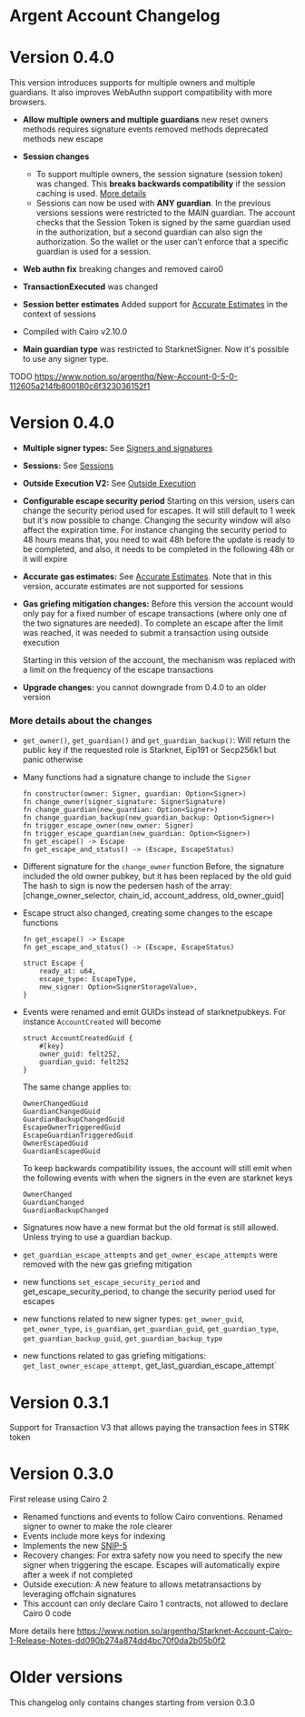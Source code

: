# Argent Account Changelog

# Version 0.4.0

This version introduces supports for multiple owners and multiple guardians.
It also improves WebAuthn support compatibility with more browsers.

- **Allow multiple owners and multiple guardians**
  new reset owners methods requires signature
  events
  removed methods
  deprecated methods
  new escape
- **Session changes**
  - To support multiple owners, the session signature (session token) was changed. This **breaks backwards compatibility** if the session caching is used. [More details](sessions.md#Backwards-compatibility)
  - Sessions can now be used with **ANY guardian**. In the previous versions sessions were restricted to the MAIN guardian. The account checks that the Session Token is signed by the same guardian used in the authorization, but a second guardian can also sign the authorization. So the wallet or the user can't enforce that a specific guardian is used for a session.
- **Web authn fix** breaking changes and removed cairo0
- **TransactionExecuted** was changed

- **Session better estimates** Added support for [Accurate Estimates](accurate_estimates.md) in the context of sessions
- Compiled with Cairo v2.10.0
- **Main guardian type** was restricted to StarknetSigner. Now it's possible to use any signer type.

TODO https://www.notion.so/argenthq/New-Account-0-5-0-112605a214fb800180c6f323036152f1

# Version 0.4.0

- **Multiple signer types:** See [Signers and signatures](signers_and_signatures.md)
- **Sessions:** See [Sessions](sessions.md)
- **Outside Execution V2:** See [Outside Execution](outside_execution.md)
- **Configurable escape security period**
  Starting on this version, users can change the security period used for escapes. It will still default to 1 week but it's now possible to change. Changing the security window will also affect the expiration time. For instance changing the security period to 48 hours means that, you need to wait 48h before the update is ready to be completed, and also, it needs to be completed in the following 48h or it will expire
- **Accurate gas estimates:**
  See [Accurate Estimates](accurate_estimates.md). Note that in this version, accurate estimates are not supported for sessions

- **Gas griefing mitigation changes:**
  Before this version the account would only pay for a fixed number of escape transactions (where only one of the two signatures are needed). To complete an escape after the limit was reached, it was needed to submit a transaction using outside execution

  Starting in this version of the account, the mechanism was replaced with a limit on the frequency of the escape transactions

- **Upgrade changes:** you cannot downgrade from 0.4.0 to an older version

### More details about the changes

- `get_owner()`, `get_guardian()` and `get_guardian_backup()`: Will return the public key if the requested role is Starknet, Eip191 or Secp256k1 but panic otherwise

- Many functions had a signature change to include the `Signer`

  ```
  fn constructor(owner: Signer, guardian: Option<Signer>)
  fn change_owner(signer_signature: SignerSignature)
  fn change_guardian(new_guardian: Option<Signer>)
  fn change_guardian_backup(new_guardian_backup: Option<Signer>)
  fn trigger_escape_owner(new_owner: Signer)
  fn trigger_escape_guardian(new_guardian: Option<Signer>)
  fn get_escape() -> Escape
  fn get_escape_and_status() -> (Escape, EscapeStatus)
  ```

- Different signature for the `change_owner` function
  Before, the signature included the old owner pubkey, but it has been replaced by the old guid
  The hash to sign is now the pedersen hash of the array: [change_owner_selector, chain_id, account_address, old_owner_guid]

- Escape struct also changed, creating some changes to the escape functions

  ```
  fn get_escape() -> Escape
  fn get_escape_and_status() -> (Escape, EscapeStatus)

  struct Escape {
      ready_at: u64,
      escape_type: EscapeType,
      new_signer: Option<SignerStorageValue>,
  }
  ```

- Events were renamed and emit GUIDs instead of starknetpubkeys.
  For instance `AccountCreated` will become

  ```
  struct AccountCreatedGuid {
      #[key]
      owner_guid: felt252,
      guardian_guid: felt252
  }
  ```

  The same change applies to:

  ```
  OwnerChangedGuid
  GuardianChangedGuid
  GuardianBackupChangedGuid
  EscapeOwnerTriggeredGuid
  EscapeGuardianTriggeredGuid
  OwnerEscapedGuid
  GuardianEscapedGuid
  ```

  To keep backwards compatibility issues, the account will still emit when the following events with when the signers in the even are starknet keys

  ```
  OwnerChanged
  GuardianChanged
  GuardianBackupChanged
  ```

- Signatures now have a new format but the old format is still allowed. Unless trying to use a guardian backup.

- `get_guardian_escape_attempts` and `get_owner_escape_attempts` were removed with the new gas griefing mitigation

- new functions `set_escape_security_period` and get_escape_security_period, to change the security period used for escapes

- new functions related to new signer types: `get_owner_guid`, `get_owner_type`, `is_guardian`, `get_guardian_guid`, `get_guardian_type`, `get_guardian_backup_guid`, `get_guardian_backup_type`

- new functions related to gas griefing mitigations: `get_last_owner_escape_attempt`, get_last_guardian_escape_attempt`

# Version 0.3.1

Support for Transaction V3 that allows paying the transaction fees in STRK token

# Version 0.3.0

First release using Cairo 2

- Renamed functions and events to follow Cairo conventions. Renamed signer to owner to make the role clearer
- Events include more keys for indexing
- Implements the new [SNIP-5](https://github.com/starknet-io/SNIPs/blob/main/SNIPS/snip-5.md)
- Recovery changes: For extra safety now you need to specify the new signer when triggering the escape. Escapes will automatically expire after a week if not completed
- Outside execution: A new feature to allows metatransactions by leveraging offchain signatures
- This account can only declare Cairo 1 contracts, not allowed to declare Cairo 0 code

More details here https://www.notion.so/argenthq/Starknet-Account-Cairo-1-Release-Notes-dd090b274a874dd4bc70f0da2b05b0f2

# Older versions

This changelog only contains changes starting from version 0.3.0
